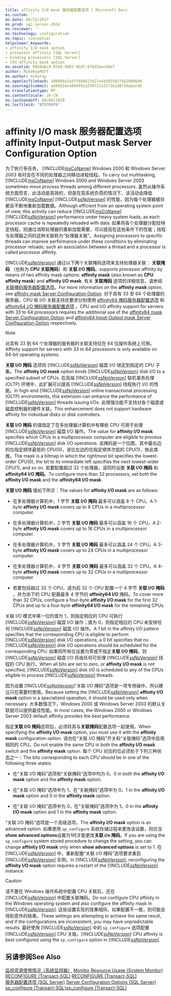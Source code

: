 ```yaml
---
title: affinity I/O mask 服务器配置选项 | Microsoft Docs
ms.custom: ''
ms.date: 06/13/2017
ms.prod: sql-server-2014
ms.reviewer: ''
ms.technology: configuration
ms.topic: conceptual
helpviewer_keywords:
- affinity I/O mask option
- processor affinity [SQL Server]
- binding processors [SQL Server]
- CPU affinity mask option
ms.assetid: 9950a8c9-9fe0-4003-95df-6f0d1becb0e7
author: MikeRayMSFT
ms.author: mikeray
ms.openlocfilehash: 3d0606e2a3f5480b27e27a4a585562f4b289b640
ms.sourcegitcommit: ad4d92dce894592a259721a1571b1d8736abacdb
ms.translationtype: MT
ms.contentlocale: zh-CN
ms.lasthandoff: 08/04/2020
ms.locfileid: "87576976"
---
```

# <a name="affinity-input-output-mask-server-configuration-option"></a><span data-ttu-id="71aa9-102">affinity I/O mask 服务器配置选项</span><span class="sxs-lookup"><span data-stu-id="71aa9-102">affinity Input-Output mask Server Configuration Option</span></span>
  <span data-ttu-id="71aa9-103">为了执行多任务， [!INCLUDE[msCoName](../../includes/msconame-md.md)] Windows 2000 和 Windows Server 2003 有时会在不同的处理器之间移动进程线程。</span><span class="sxs-lookup"><span data-stu-id="71aa9-103">To carry out multitasking, [!INCLUDE[msCoName](../../includes/msconame-md.md)] Windows 2000 and Windows Server 2003 sometimes move process threads among different processors.</span></span> <span data-ttu-id="71aa9-104">虽然从操作系统方面而言，此活动是高效的，但是在高系统负荷的情况下，该活动会降低 [!INCLUDE[msCoName](../../includes/msconame-md.md)] [!INCLUDE[ssNoVersion](../../includes/ssnoversion-md.md)] 的性能，因为每个处理器缓存都会不断地重新加载数据。</span><span class="sxs-lookup"><span data-stu-id="71aa9-104">Although efficient from an operating system point of view, this activity can reduce [!INCLUDE[msCoName](../../includes/msconame-md.md)] [!INCLUDE[ssNoVersion](../../includes/ssnoversion-md.md)] performance under heavy system loads, as each processor cache is repeatedly reloaded with data.</span></span> <span data-ttu-id="71aa9-105">如果将各个处理器分配给特定线程，则通过消除处理器的重新加载需要，可以提高在这些条件下的性能；线程与处理器之间的这种关联称为“处理器关联”。</span><span class="sxs-lookup"><span data-stu-id="71aa9-105">Assigning processors to specific threads can improve performance under these conditions by eliminating processor reloads; such an association between a thread and a processor is called processor affinity.</span></span>  
  
 [!INCLUDE[ssNoVersion](../../includes/ssnoversion-md.md)] <span data-ttu-id="71aa9-106">通过以下两个关联掩码选项来支持处理器关联： **关联掩码** （也称为 **CPU 关联掩码**）和 **关联 I/O 掩码**。</span><span class="sxs-lookup"><span data-stu-id="71aa9-106">supports processor affinity by means of two affinity mask options: **affinity mask** (also known as **CPU affinity mask**) and **affinity I/O mask**.</span></span> <span data-ttu-id="71aa9-107">有关 **关联掩码** 选项的详细信息，请参阅 [关联掩码服务器配置选项](affinity-mask-server-configuration-option.md)。</span><span class="sxs-lookup"><span data-stu-id="71aa9-107">For more information on the **affinity mask** option, see [affinity mask Server Configuration Option](affinity-mask-server-configuration-option.md).</span></span> <span data-ttu-id="71aa9-108">对于具有 33 至 64 个处理器的服务器，CPU 和 I/O 关联支持还要求分别使用 [affinity64 掩码服务器配置选项](affinity64-mask-server-configuration-option.md) 和 [affinity64 I/O 掩码服务器配置选项](affinity64-input-output-mask-server-configuration-option.md) 。</span><span class="sxs-lookup"><span data-stu-id="71aa9-108">CPU and I/O affinity support for servers with 33 to 64 processors requires the additional use of the [affinity64 mask Server Configuration Option](affinity64-mask-server-configuration-option.md) and [affinity64 Input-Output mask Server Configuration Option](affinity64-input-output-mask-server-configuration-option.md) respectively.</span></span>  
  
> [!NOTE]  
>  <span data-ttu-id="71aa9-109">对具有 33 到 64 个处理器的服务器的关联支持仅在 64 位操作系统上可用。</span><span class="sxs-lookup"><span data-stu-id="71aa9-109">Affinity support for servers with 33 to 64 processors is only available on 64-bit operating systems.</span></span>  
  
 <span data-ttu-id="71aa9-110">**关联 I/O 掩码** 选项将 [!INCLUDE[ssNoVersion](../../includes/ssnoversion-md.md)] 磁盘 I/O 绑定到指定的 CPU 子集。</span><span class="sxs-lookup"><span data-stu-id="71aa9-110">The **affinity I/O mask** option binds [!INCLUDE[ssNoVersion](../../includes/ssnoversion-md.md)] disk I/O to a specified subset of CPUs.</span></span> <span data-ttu-id="71aa9-111">在高端 [!INCLUDE[ssNoVersion](../../includes/ssnoversion-md.md)] 联机事务处理 (OLTP) 环境中，此扩展可以提高 [!INCLUDE[ssNoVersion](../../includes/ssnoversion-md.md)] 线程执行 I/O 的性能。</span><span class="sxs-lookup"><span data-stu-id="71aa9-111">In high-end [!INCLUDE[ssNoVersion](../../includes/ssnoversion-md.md)] online transactional processing (OLTP) environments, this extension can enhance the performance of [!INCLUDE[ssNoVersion](../../includes/ssnoversion-md.md)] threads issuing I/Os.</span></span> <span data-ttu-id="71aa9-112">此增强功能不支持对各个磁盘或磁盘控制器的硬件关联。</span><span class="sxs-lookup"><span data-stu-id="71aa9-112">This enhancement does not support hardware affinity for individual disks or disk controllers.</span></span>  
  
 <span data-ttu-id="71aa9-113">**关联 I/O 掩码** 的值指定了在多处理器计算机中有哪些 CPU 可用于处理 [!INCLUDE[ssNoVersion](../../includes/ssnoversion-md.md)] 磁盘 I/O 操作。</span><span class="sxs-lookup"><span data-stu-id="71aa9-113">The value for **affinity I/O mask** specifies which CPUs in a multiprocessor computer are eligible to process [!INCLUDE[ssNoVersion](../../includes/ssnoversion-md.md)] disk I/O operations.</span></span> <span data-ttu-id="71aa9-114">该掩码是一个位图，其中最右边的位指定顺序最低的 CPU(0)，该位左边的位指定顺序次低的 CPU(1)，依此类推。</span><span class="sxs-lookup"><span data-stu-id="71aa9-114">The mask is a bitmap in which the rightmost bit specifies the lowest-order CPU(0), the bit to its immediate left specifies the next-lowest-order CPU(1), and so on.</span></span> <span data-ttu-id="71aa9-115">若要配置超过 32 个处理器，请同时设置 **关联 I/O 掩码** 和 **affinity64 I/O 掩码**。</span><span class="sxs-lookup"><span data-stu-id="71aa9-115">To configure more than 32 processors, set both the **affinity I/O mask** and the **affinity64 I/O mask**.</span></span>  
  
 <span data-ttu-id="71aa9-116">**关联 I/O 掩码** 值如下所示：</span><span class="sxs-lookup"><span data-stu-id="71aa9-116">The values for **affinity I/O mask** are as follows:</span></span>  
  
-   <span data-ttu-id="71aa9-117">在多处理器计算机中，1 字节 **关联 I/O 掩码** 最多可以涵盖 8 个 CPU。</span><span class="sxs-lookup"><span data-stu-id="71aa9-117">A 1-byte **affinity I/O mask** covers up to 8 CPUs in a multiprocessor computer.</span></span>  
  
-   <span data-ttu-id="71aa9-118">在多处理器计算机中，2 字节 **关联 I/O 掩码** 最多可以涵盖 16 个 CPU。</span><span class="sxs-lookup"><span data-stu-id="71aa9-118">A 2-byte **affinity I/O mask** covers up to 16 CPUs in a multiprocessor computer.</span></span>  
  
-   <span data-ttu-id="71aa9-119">在多处理器计算机中，3 字节 **关联 I/O 掩码** 最多可以涵盖 24 个 CPU。</span><span class="sxs-lookup"><span data-stu-id="71aa9-119">A 3-byte **affinity I/O mask** covers up to 24 CPUs in a multiprocessor computer.</span></span>  
  
-   <span data-ttu-id="71aa9-120">在多处理器计算机中，4 字节 **关联 I/O 掩码** 最多可以涵盖 32 个 CPU。</span><span class="sxs-lookup"><span data-stu-id="71aa9-120">A 4-byte **affinity I/O mask** covers up to 32 CPUs in a multiprocessor computer.</span></span>  
  
-   <span data-ttu-id="71aa9-121">若要包括超过 32 个 CPU，请为前 32 个 CPU 配置一个 4 字节 **关联 I/O 掩码** ，并为余下的 CPU 配置最多 4 字节的 **affinity64 I/O** 掩码。</span><span class="sxs-lookup"><span data-stu-id="71aa9-121">To cover more than 32 CPUs, configure a four-byte **affinity I/O mask** for the first 32 CPUs and up to a four-byte **affinity64 I/O mask** for the remaining CPUs.</span></span>  
  
 <span data-ttu-id="71aa9-122">关联 I/O 模式中某一位的值为 1，则指定相应的 CPU 可执行 [!INCLUDE[ssNoVersion](../../includes/ssnoversion-md.md)] 磁盘 I/O 操作；值为 0，则指定相应的 CPU 未安排任何 [!INCLUDE[ssNoVersion](../../includes/ssnoversion-md.md)] 磁盘 I/O 操作。</span><span class="sxs-lookup"><span data-stu-id="71aa9-122">A 1 bit in the affinity I/O pattern specifies that the corresponding CPU is eligible to perform [!INCLUDE[ssNoVersion](../../includes/ssnoversion-md.md)] disk I/O operations; a 0 bit specifies that no [!INCLUDE[ssNoVersion](../../includes/ssnoversion-md.md)] disk I/O operations should be scheduled for the corresponding CPU.</span></span> <span data-ttu-id="71aa9-123">如果将所有位设置为零或不指定**关联 I/O 掩码**，则 [!INCLUDE[ssNoVersion](../../includes/ssnoversion-md.md)] 磁盘 I/O 将由任何可处理 [!INCLUDE[ssNoVersion](../../includes/ssnoversion-md.md)] 线程的 CPU 执行。</span><span class="sxs-lookup"><span data-stu-id="71aa9-123">When all bits are set to zero, or **affinity I/O mask** is not specified, [!INCLUDE[ssNoVersion](../../includes/ssnoversion-md.md)] disk I/O is scheduled to any of the CPUs eligible to process [!INCLUDE[ssNoVersion](../../includes/ssnoversion-md.md)] threads.</span></span>  
  
 <span data-ttu-id="71aa9-124">因为设置 [!INCLUDE[ssNoVersion](../../includes/ssnoversion-md.md)]“关联 I/O 掩码”选项是一项专用操作，所以建议只在需要时使用。</span><span class="sxs-lookup"><span data-stu-id="71aa9-124">Because setting the [!INCLUDE[ssNoVersion](../../includes/ssnoversion-md.md)] **affinity I/O mask** option is a specialized operation, it should be used only when necessary.</span></span> <span data-ttu-id="71aa9-125">大多数情况下，Windows 2000 或 Windows Server 2003 的默认关联就可以提供最佳性能。</span><span class="sxs-lookup"><span data-stu-id="71aa9-125">In most cases, the Windows 2000 or Windows Server 2003 default affinity provides the best performance.</span></span>  
  
 <span data-ttu-id="71aa9-126">指定**关联 I/O 掩码**选项后，必须将其与**关联掩码**配置选项一起使用。</span><span class="sxs-lookup"><span data-stu-id="71aa9-126">When specifying the **affinity I/O mask** option, you must use it with the **affinity mask** configuration option.</span></span> <span data-ttu-id="71aa9-127">请勿在“关联 I/O 掩码”开关和“关联掩码”选项中启用相同的 CPU。</span><span class="sxs-lookup"><span data-stu-id="71aa9-127">Do not enable the same CPU in both the **affinity I/O mask** switch and the **affinity mask** option.</span></span> <span data-ttu-id="71aa9-128">每个 CPU 对应的位必须处于下列三种状态之一：</span><span class="sxs-lookup"><span data-stu-id="71aa9-128">The bits corresponding to each CPU should be in one of the following three states:</span></span>  
  
-   <span data-ttu-id="71aa9-129">在“关联 I/O 掩码”选项和“关联掩码”选项中均为 0。</span><span class="sxs-lookup"><span data-stu-id="71aa9-129">0 in both the **affinity I/O mask** option and the **affinity mask** option.</span></span>  
  
-   <span data-ttu-id="71aa9-130">在“关联 I/O 掩码”选项中为 1，在“关联掩码”选项中为 0。</span><span class="sxs-lookup"><span data-stu-id="71aa9-130">1 in the **affinity I/O mask** option and 0 in the **affinity mask** option.</span></span>  
  
-   <span data-ttu-id="71aa9-131">在“关联 I/O 掩码”选项中为 0，在“关联掩码”选项中为 1。</span><span class="sxs-lookup"><span data-stu-id="71aa9-131">0 in the **affinity I/O mask** option and 1 in the **affinity mask** option.</span></span>  
  
 <span data-ttu-id="71aa9-132">“关联 I/O 掩码”选项是一个高级选项。</span><span class="sxs-lookup"><span data-stu-id="71aa9-132">The **affinity I/O mask** option is an advanced option.</span></span> <span data-ttu-id="71aa9-133">如果使用 `sp_configure` 系统存储过程来更改该设置，则仅当**show advanced options**设置为1时才能更改**关联 i/o 掩码**。</span><span class="sxs-lookup"><span data-stu-id="71aa9-133">If you are using the `sp_configure` system stored procedure to change the setting, you can change **affinity I/O mask** only when **show advanced options** is set to 1.</span></span> <span data-ttu-id="71aa9-134">在 [!INCLUDE[ssNoVersion](../../includes/ssnoversion-md.md)] 中，重新配置“关联 I/O 掩码”选项要求重启 [!INCLUDE[ssNoVersion](../../includes/ssnoversion-md.md)] 实例。</span><span class="sxs-lookup"><span data-stu-id="71aa9-134">In [!INCLUDE[ssNoVersion](../../includes/ssnoversion-md.md)], reconfiguring the **affinity I/O mask** option requires a restart of the [!INCLUDE[ssNoVersion](../../includes/ssnoversion-md.md)] instance.</span></span>  
  
> [!CAUTION]  
>  <span data-ttu-id="71aa9-135">请不要在 Windows 操作系统中配置 CPU 关联后，还在 [!INCLUDE[ssNoVersion](../../includes/ssnoversion-md.md)] 中配置关联掩码。</span><span class="sxs-lookup"><span data-stu-id="71aa9-135">Do not configure CPU affinity in the Windows operating system and also configure the affinity mask in [!INCLUDE[ssNoVersion](../../includes/ssnoversion-md.md)].</span></span> <span data-ttu-id="71aa9-136">这些设置实现的效果相同，如果配置不一致，则可能会得到意外的结果。</span><span class="sxs-lookup"><span data-stu-id="71aa9-136">These settings are attempting to achieve the same result, and if the configurations are inconsistent, you may have unpredictable results.</span></span> <span data-ttu-id="71aa9-137">最好使用 [!INCLUDE[ssNoVersion](../../includes/ssnoversion-md.md)] 中的 `sp_configure` 选项配置 [!INCLUDE[ssNoVersion](../../includes/ssnoversion-md.md)] CPU 关联。</span><span class="sxs-lookup"><span data-stu-id="71aa9-137">[!INCLUDE[ssNoVersion](../../includes/ssnoversion-md.md)] CPU affinity is best configured using the `sp_configure` option in [!INCLUDE[ssNoVersion](../../includes/ssnoversion-md.md)].</span></span>  
  
## <a name="see-also"></a><span data-ttu-id="71aa9-138">另请参阅</span><span class="sxs-lookup"><span data-stu-id="71aa9-138">See Also</span></span>  
 <span data-ttu-id="71aa9-139">[监视资源使用情况（系统监视器）](../../relational-databases/performance-monitor/monitor-resource-usage-system-monitor.md) </span><span class="sxs-lookup"><span data-stu-id="71aa9-139">[Monitor Resource Usage &#40;System Monitor&#41;](../../relational-databases/performance-monitor/monitor-resource-usage-system-monitor.md) </span></span>  
 <span data-ttu-id="71aa9-140">[RECONFIGURE (Transact-SQL)](/sql/t-sql/language-elements/reconfigure-transact-sql) </span><span class="sxs-lookup"><span data-stu-id="71aa9-140">[RECONFIGURE &#40;Transact-SQL&#41;](/sql/t-sql/language-elements/reconfigure-transact-sql) </span></span>  
 <span data-ttu-id="71aa9-141">[服务器配置选项 (SQL Server)](server-configuration-options-sql-server.md) </span><span class="sxs-lookup"><span data-stu-id="71aa9-141">[Server Configuration Options &#40;SQL Server&#41;](server-configuration-options-sql-server.md) </span></span>  
 [<span data-ttu-id="71aa9-142">sp_configure &#40;Transact-SQL&#41;</span><span class="sxs-lookup"><span data-stu-id="71aa9-142">sp_configure &#40;Transact-SQL&#41;</span></span>](/sql/relational-databases/system-stored-procedures/sp-configure-transact-sql)  
  
  

